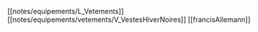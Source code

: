 [[notes/equipements/L_Vetements]] [[notes/equipements/vetements/V_VestesHiverNoires]] [[francisAllemann]]